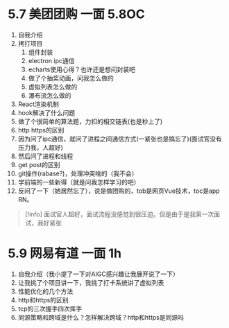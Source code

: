 # 5.7 美团团购 一面 5.8OC
1. 自我介绍
2. 拷打项目
	1. 组件封装
	2. electron ipc通信
	3. echarts使用心得？也许还是想问封装吧
	4. 做了个抽奖动画，问我怎么做的
	5. 虚拟列表怎么做的
	6. 瀑布流怎么做的
3. React渲染机制
4. hook解决了什么问题
5. 做了个很简单的算法题，力扣的相交链表(也是秒上了)
6. http https的区别
7. 因为问了ipc通信，就问了进程之间通信方式(一紧张也是搞忘了)(面试官没有压力我，人超好)
8. 然后问了进程和线程
9. get post的区别
10. git操作(rabase?)，处理冲突啥的（我不会）
11. 学前端的一些新得（就是问我怎样学习的吧）
12. 反问了一下（她居然忘了），说是做团购的，tob是网页Vue技术，toc是app RN。
>[!info]
>面试官人超好，面试流程没感觉到很压迫。但是由于是我第一次面试，我好紧张

# 5.9 网易有道 一面 1h
1. 自我介绍（我小提了一下对AIGC感兴趣让我展开说了一下）
2. 让我挑了个项目讲一下，我挑了打卡系统讲了虚拟列表
3. 性能优化的几个方法
4. http和https的区别
5. tcp的三次握手四次挥手
6. 同源策略和跨域是什么？怎样解决跨域？http和https是同源吗

